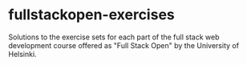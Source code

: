 # fullstackopen-exercises
Solutions to the exercise sets for each part of the full stack web development course offered as "Full Stack Open" by the University of Helsinki.
